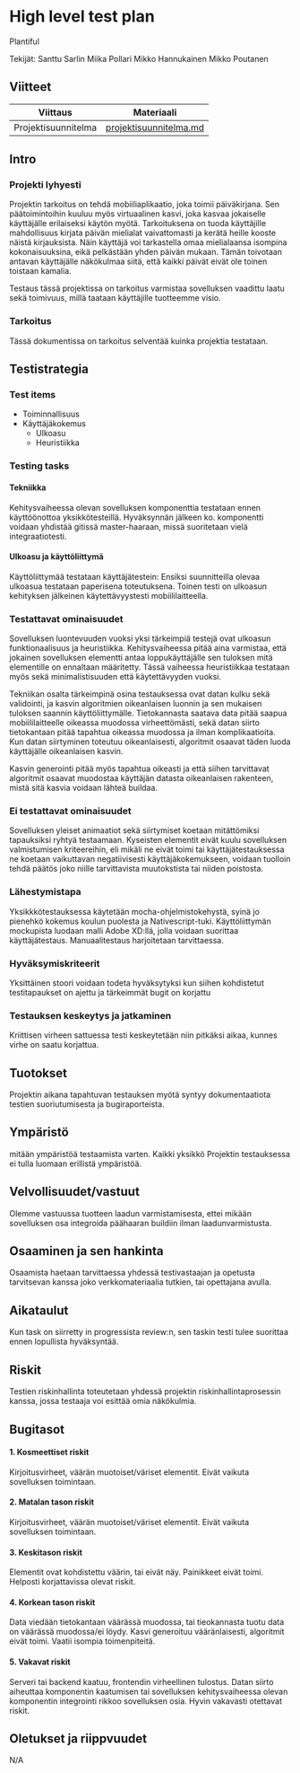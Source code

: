 # High level test plan

Plantiful

Tekijät:
Santtu Sarlin
Miika Pollari
Mikko Hannukainen
Mikko Poutanen

## Viitteet

| Viittaus | Materiaali |
|---|---|
Projektisuunnitelma | [projektisuunnitelma.md](projektisuunnitelma.md)

## Intro

### Projekti lyhyesti

Projektin tarkoitus on tehdä mobiiliaplikaatio, joka toimii päiväkirjana. Sen päätoimintoihin kuuluu myös virtuaalinen kasvi, joka kasvaa jokaiselle käyttäjälle erilaiseksi käytön myötä. Tarkoituksena on tuoda käyttäjille mahdollisuus kirjata päivän mielialat vaivattomasti ja kerätä heille kooste näistä kirjauksista. Näin käyttäjä voi tarkastella omaa mielialaansa isompina kokonaisuuksina, eikä pelkästään yhden päivän mukaan. Tämän toivotaan antavan käyttäjälle näkökulmaa siitä, että kaikki päivät eivät ole toinen toistaan kamalia.

Testaus tässä projektissa on tarkoitus varmistaa sovelluksen vaadittu laatu sekä toimivuus, millä taataan käyttäjille tuotteemme visio.


### Tarkoitus

Tässä dokumentissa on tarkoitus selventää kuinka projektia testataan.

## Testistrategia


### Test items

- Toiminnallisuus
- Käyttäjäkokemus
  - Ulkoasu
  - Heuristiikka

### Testing tasks

#### Tekniikka
Kehitysvaiheessa olevan sovelluksen komponenttia testataan ennen käyttöönottoa yksikkötesteillä. Hyväksynnän jälkeen ko. komponentti voidaan yhdistää gitissä master-haaraan, missä suoritetaan vielä integraatiotesti.

#### Ulkoasu ja käyttöliittymä

Käyttöliittymää testataan käyttäjätestein: Ensiksi suunnitteilla olevaa ulkoasua testataan paperisena toteutuksena. Toinen testi on ulkoasun kehityksen jälkeinen käytettävyystesti mobiililaitteella.


### Testattavat ominaisuudet

Sovelluksen luontevuuden vuoksi yksi tärkeimpiä testejä ovat ulkoasun funktionaalisuus ja heuristiikka. Kehitysvaiheessa pitää aina varmistaa, että jokainen sovelluksen elementti antaa loppukäyttäjälle sen tuloksen mitä elementille on ennaltaan määritetty. Tässä vaiheessa heuristiikkaa testataan myös sekä minimalistisuuden että käytettävyyden vuoksi.

Tekniikan osalta tärkeimpinä osina testauksessa ovat datan kulku sekä validointi, ja kasvin algoritmien oikeanlaisen luonnin ja sen mukaisen tuloksen saannin käyttöliittymälle. Tietokannasta saatava data pitää saapua mobiililaitteelle oikeassa muodossa virheettömästi, sekä datan siirto tietokantaan pitää tapahtua oikeassa muodossa ja ilman komplikaatioita. Kun datan siirtyminen toteutuu oikeanlaisesti, algoritmit osaavat täden luoda käyttäjälle oikeanlaisen kasvin.

Kasvin generointi pitää myös tapahtua oikeasti ja että siihen tarvittavat algoritmit osaavat muodostaa käyttäjän datasta oikeanlaisen rakenteen, mistä sitä kasvia voidaan lähteä buildaa.

### Ei testattavat ominaisuudet

Sovelluksen yleiset animaatiot sekä siirtymiset koetaan mitättömiksi tapauksiksi ryhtyä testaamaan. Kyseisten elementit eivät kuulu sovelluksen valmistumisen kriteereihin, eli mikäli ne eivät toimi tai käyttäjätestauksessa ne koetaan vaikuttavan negatiivisesti käyttäjäkokemukseen, voidaan tuolloin tehdä päätös joko niille tarvittavista muutokstista tai niiden poistosta.

### Lähestymistapa

Yksikkkötestauksessa käytetään mocha-ohjelmistokehystä, syinä jo pienehkö kokemus koulun puolesta ja Nativescript-tuki. Käyttöliittymän mockupista luodaan malli Adobe XD:llä, jolla voidaan suorittaa käyttäjätestaus. Manuaalitestaus harjoitetaan tarvittaessa.

### Hyväksymiskriteerit

Yksittäinen stoori voidaan todeta hyväksytyksi kun siihen kohdistetut testitapaukset on ajettu ja 	tärkeimmät bugit on korjattu

### Testauksen keskeytys ja jatkaminen

Kriittisen virheen sattuessa testi keskeytetään niin pitkäksi aikaa, kunnes virhe on saatu korjattua.

## Tuotokset

Projektin aikana tapahtuvan testauksen myötä syntyy dokumentaatiota testien suoriutumisesta ja bugiraporteista.

## Ympäristö
mitään ympäristöä testaamista varten. Kaikki yksikkö
Projektin testauksessa ei tulla luomaan erillistä ympäristöä.

## Velvollisuudet/vastuut

Olemme vastuussa tuotteen laadun varmistamisesta, ettei mikään sovelluksen osa integroida päähaaran buildiin ilman laadunvarmistusta.

## Osaaminen ja sen hankinta

Osaamista haetaan tarvittaessa yhdessä testivastaajan ja opetusta tarvitsevan kanssa joko verkkomateriaalia tutkien, tai opettajana avulla.

## Aikataulut

Kun task on siirretty in progressista review:n, sen taskin testi tulee suorittaa ennen lopullista hyväksyntää.

## Riskit

Testien riskinhallinta toteutetaan yhdessä projektin riskinhallintaprosessin kanssa, jossa testaaja voi esittää omia näkökulmia.

## Bugitasot

#### 1. Kosmeettiset riskit

Kirjoitusvirheet, väärän muotoiset/väriset elementit. Eivät vaikuta sovelluksen toimintaan.

#### 2. Matalan tason riskit

Kirjoitusvirheet, väärän muotoiset/väriset 
elementit. Eivät vaikuta sovelluksen toimintaan.

#### 3. Keskitason riskit

Elementit ovat kohdistettu väärin, tai eivät näy. Painikkeet eivät toimi. Helposti korjattavissa olevat riskit.

#### 4. Korkean tason riskit

Data viedään tietokantaan väärässä muodossa, tai tieokannasta tuotu data on väärässä muodossa/ei löydy. Kasvi generoituu vääränlaisesti, algoritmit eivät toimi. Vaatii isompia toimenpiteitä.

#### 5. Vakavat riskit

Serveri tai backend kaatuu, frontendin virheellinen tulostus. Datan siirto aiheuttaa komponentin kaatumisen tai sovelluksen kehitysvaiheessa olevan komponentin integrointi rikkoo sovelluksen osia. Hyvin vakavasti otettavat riskit.

## Oletukset ja riippvuudet
N/A

